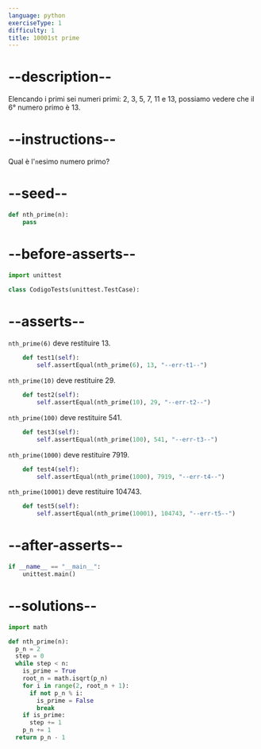```yaml
---
language: python
exerciseType: 1
difficulty: 1
title: 10001st prime
---
```


# --description--

Elencando i primi sei numeri primi: 2, 3, 5, 7, 11 e 13, possiamo vedere che il 6° numero primo è 13.

# --instructions--

Qual è l'`n`esimo numero primo?

# --seed--

```python
def nth_prime(n):
    pass
```

# --before-asserts--

```python
import unittest

class CodigoTests(unittest.TestCase):
```

# --asserts--

`nth_prime(6)` deve restituire 13.

```python
    def test1(self):
        self.assertEqual(nth_prime(6), 13, "--err-t1--")
```

`nth_prime(10)` deve restituire 29.

```python
    def test2(self):
        self.assertEqual(nth_prime(10), 29, "--err-t2--")
```

`nth_prime(100)` deve restituire 541.

```python
    def test3(self):
        self.assertEqual(nth_prime(100), 541, "--err-t3--")
```

`nth_prime(1000)` deve restituire 7919.

```python
    def test4(self):
        self.assertEqual(nth_prime(1000), 7919, "--err-t4--")
```

`nth_prime(10001)` deve restituire 104743.

```python
    def test5(self):
        self.assertEqual(nth_prime(10001), 104743, "--err-t5--")
```

# --after-asserts--

```python
if __name__ == "__main__":
    unittest.main()
```

# --solutions--

```python
import math

def nth_prime(n):
  p_n = 2
  step = 0
  while step < n:
    is_prime = True
    root_n = math.isqrt(p_n)
    for i in range(2, root_n + 1):
      if not p_n % i:
        is_prime = False
        break
    if is_prime:
      step += 1
    p_n += 1
  return p_n - 1
```
